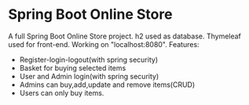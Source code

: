 # Spring Boot Online Store

A full Spring Boot Online Store project. h2 used as database. Thymeleaf used for front-end. Working on "localhost:8080".
Features:
- Register-login-logout(with spring security)
- Basket for buying selected items
- User and Admin login(with spring security)
- Admins can buy,add,update and remove items(CRUD)
- Users can only buy items.
